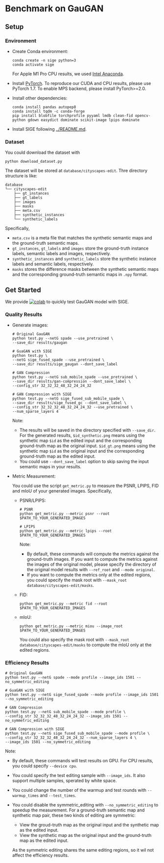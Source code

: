 # Benchmark on GauGAN

## Setup

### Environment

* Create Conda environment:

  ```shell
  conda create -n sige python=3
  conda activate sige
  ```

  For Apple M1 Pro CPU results, we used [Intel Anaconda](https://repo.anaconda.com/archive/Anaconda3-2022.10-MacOSX-x86_64.pkg).

* Install [PyTorch](https://pytorch.org). To reproduce our CUDA and CPU results, please use PyTorch 1.7. To enable MPS backend, please install PyTorch>=2.0.

* Install other dependencies:

  ```shell
  conda install pandas autopep8
  conda install tqdm -c conda-forge
  pip install blobfile torchprofile pyyaml lmdb clean-fid opencv-python gdown easydict dominate scikit-image lpips dominate
  ```

* Install SIGE following [../README.md](../README.md#installation).

### Dataset

You could download the dataset with

```shell
python download_dataset.py
```

The dataset will be stored at `database/cityscapes-edit`. Thre directory structure is like:

```text
database
└── cityscapes-edit
    ├── gt_instances
    ├── gt_labels
    ├── images
    ├── masks
    ├── meta.csv
    ├── synthetic_instances
    └── synthetic_labels
```

Specifically,

* `meta.csv` is a meta file that matches the synthetic semantic maps and the ground-truth semantic maps.
* `gt_instances`, `gt_labels` and `images` store the ground-truth instance labels, semantic labels and images, respectively.
* `synthetic_instances` and `synthetic_labels` store the synthetic instance labels and semantic labels, respectively.
* `masks` stores the difference masks between the synthetic semantic maps and the corresponding ground-truth semantic maps in `.npy` format.

## Get Started

We provide [![colab](https://colab.research.google.com/assets/colab-badge.svg)](https://colab.research.google.com/github/lmxyy/sige/blob/main/gaugan/gaugan.ipynb) to quickly test GauGAN model with SIGE.

### Quality Results

* Generate images:

  ```shell
  # Original GauGAN
  python test.py --netG spade --use_pretrained \
  --save_dir results/gaugan
  
  # GuaGAN with SIGE
  python test.py \
  --netG sige_fused_spade --use_pretrained \
  --save_dir results/sige_gaugan --dont_save_label 
  
  # GAN Compression
  python test.py --netG sub_mobile_spade --use_pretrained \
  --save_dir results/gan-compression --dont_save_label \
  --config_str 32_32_32_48_32_24_24_32
  
  # GAN Compression with SIGE
  python test.py --netG sige_fused_sub_mobile_spade \
  --save_dir results/sige_fused_gc --dont_save_label \
  --config_str 32_32_32_48_32_24_24_32 --use_pretrained \
  --num_sparse_layers 4
  ```

  Note:
  
  * The results will be saved in the directory specified with `--save_dir`. For the generated results, `$id_synthetic.png` means using the synthetic map `$id` as the edited input and the corresponding ground-truth map as the original input. `$id_gt.png` means using the synthetic map `$id` as the original input and the corresponding ground-truth map as the edited input.
  * You could use `--dont_save_label` option to skip saving the input semantic maps in your results.
  
* Metric Measurement:

  You could use the script `get_metric.py` to measure the PSNR, LPIPS, FID and mIoU of your generated images. Specifically,

  * PSNR/LPIPS:

    ```shell
    # PSNR
    python get_metric.py --metric psnr --root $PATH_TO_YOUR_GENERATED_IMAGES
    
    # LPIPS
    python get_metric.py --metric lpips --root $PATH_TO_YOUR_GENERATED_IMAGES
    ```

    Note:

    * By default, these commands will compute the metrics against the ground-truth images. If you want to compute the metrics against the images of the original model, please specify the directory of the original model results with `--ref_root` and `--mode original`.
    * If you want to compute the metrics only at the edited regions, you could specify the mask root with `--mask_root database/cityscapes-edit/masks`.

  * FID:

    ```shell
    python get_metric.py --metric fid --root $PATH_TO_YOUR_GENERATED_IMAGES
    ```

  * mIoU:

    ```shell
    python get_metric.py --metric miou --image_root $PATH_TO_YOUR_GENERATED_IMAGES
    ```

    You could also specify the mask root with `--mask_root database/cityscapes-edit/masks` to compute the mIoU only at the edited regions.

### Efficiency Results

```shell
# Original GauGAN
python test.py --netG spade --mode profile --image_ids 1501 --no_symmetric_editing

# GuaGAN with SIGE
python test.py --netG sige_fused_spade --mode profile --image_ids 1501 --no_symmetric_editing

# GAN Compression
python test.py --netG sub_mobile_spade --mode profile \
--config_str 32_32_32_48_32_24_24_32 --image_ids 1501 --no_symmetric_editing

# GAN Compression with SIGE
python test.py --netG sige_fused_sub_mobile_spade --mode profile \
--config_str 32_32_32_48_32_24_24_32 --num_sparse_layers 4 \
--image_ids 1501 --no_symmetric_editing
```

Note:

* By default, these commands will test results on GPU. For CPU results, you could specify `--device cpu`.

* You could specify the test editing sample with `--image_ids`. It also support multiple samples, sperated by white space.

* You could change the number of the warmup and test rounds with `--warmup_times` and `--test_times`.

* You could disable the symmetric_editing with `--no_symmetric_editing` to speedup the measurement. For a ground-truth semantic map and synthetic map pair, these two kinds of editing are symmetric:

  * View the groud-truth map as the original input and the synthetic map as the edited input.
  * View the synthetic map as the original input and the ground-truth map as the edited input.

  As the symmetric editing shares the same editing regions, so it wil not affect the efficiency results.
